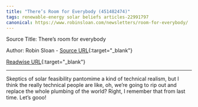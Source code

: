 ```yaml
---
title: "There’s Room for Everybody (451482474)"
tags: renewable-energy solar beliefs articles-22991797
canonical: https://www.robinsloan.com/newsletters/room-for-everybody/
---
```


Source Title: There’s room for everybody

Author: Robin Sloan - [Source URL](https://www.robinsloan.com/newsletters/room-for-everybody/){:target="_blank"}

[Readwise URL](https://readwise.io/open/451482474){:target="_blank"}

---

Skeptics of solar feasibility pantomime a kind of technical realism, but I think the really technical people are like, oh, we’re going to rip out and replace the whole plumbing of the world? Right, I remember that from last time. Let’s gooo!
